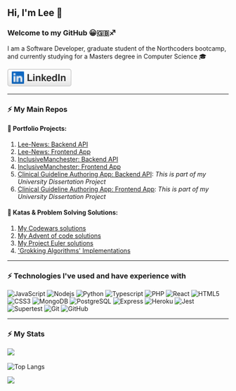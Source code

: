 ## Hi, I'm Lee 👋

### Welcome to my GitHub 😀🇬🇧♐️

I am a Software Developer, graduate student of the Northcoders bootcamp, and currently studying for a Masters degree in Computer Science 🎓

<p align="left">
	<a href="https://www.linkedin.com/in/leekirkham/"><img src="imgs/linkedin.svg" alt="LinkedIn"></a>
</p>

---
### ⚡ My Main Repos

#### 💼 Portfolio Projects:

1. [Lee-News: Backend API](https://github.com/leekli/nc-news-backend)
2. [Lee-News: Frontend App](https://github.com/leekli/nc-news-frontend)
3. [InclusiveManchester: Backend API](https://github.com/leekli/AccessApp-Backend)
4. [InclusiveManchester: Frontend App](https://github.com/leekli/AccessApp-Frontend)
5. [Clinical Guideline Authoring App: Backend API](https://github.com/leekli/clinical-guideline-app-BE): *This is part of my University Dissertation Project*
6. [Clinical Guideline Authoring App: Frontend App](https://github.com/leekli/clinical-guideline-app-FE): *This is part of my University Dissertation Project*


#### 🧠 Katas & Problem Solving Solutions:

1. [My Codewars solutions](https://github.com/leekli/codewars-my-solutions)
3. [My Advent of code solutions](https://github.com/leekli/aoc2022)
4. [My Project Euler solutions](https://github.com/leekli/project-euler)
5. ['Grokking Algorithms' Implementations](https://github.com/leekli/grokking-algorithms-js)

---

### ⚡ Technologies I've used and have experience with

![JavaScript](https://img.shields.io/badge/-JavaScript-black?style=flat-square&logo=javascript)
![Nodejs](https://img.shields.io/badge/-Nodejs-black?style=flat-square&logo=Node.js)
![Python](https://img.shields.io/badge/-Python-black?style=flat-square&logo=Python)
![Typescript](https://img.shields.io/badge/-Typescript-black?style=flat-square&logo=Typescript)
![PHP](https://img.shields.io/badge/-PHP-black?style=flat-square&logo=PHP)
![React](https://img.shields.io/badge/-React-black?style=flat-square&logo=react)
![HTML5](https://img.shields.io/badge/-HTML5-E34F26?style=flat-square&logo=html5&logoColor=white)
![CSS3](https://img.shields.io/badge/-CSS3-1572B6?style=flat-square&logo=css3)
![MongoDB](https://img.shields.io/badge/-MongoDB-black?style=flat-square&logo=mongodb)
![PostgreSQL](https://img.shields.io/badge/-PostgreSQL-336791?style=flat-square&logo=postgresql)
![Express](https://img.shields.io/badge/-Express-black?style=flat-square&logo=express)
![Heroku](https://img.shields.io/badge/-Heroku-430098?style=flat-square&logo=heroku)
![Jest](https://img.shields.io/badge/-Jest-black?style=flat-square&logo=jest)
![Supertest](https://img.shields.io/badge/-Supertest-black?style=flat-square&logo=supertest)
![Git](https://img.shields.io/badge/-Git-black?style=flat-square&logo=git)
![GitHub](https://img.shields.io/badge/-GitHub-181717?style=flat-square&logo=github)

---
### ⚡ My Stats

<img src="https://github-readme-stats.vercel.app/api?username=leekli&show_icons=true&theme=algolia" width="400">

![Top Langs](https://github-readme-stats.vercel.app/api/top-langs/?username=leekli&hide=TeX&layout=compact)

<a href="https://www.codewars.com/users/leekli" target=”_blank”><img src="https://www.codewars.com/users/leekli/badges/large" /></a>
